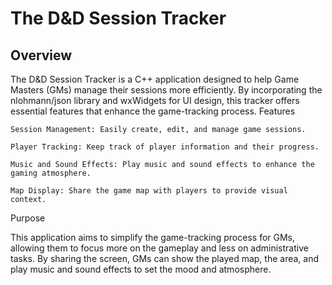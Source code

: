 # The D&D Session Tracker
## Overview

The D&D Session Tracker is a C++ application designed to help Game Masters (GMs) manage their sessions more efficiently. By incorporating the nlohmann/json library and wxWidgets for UI design, this tracker offers essential features that enhance the game-tracking process.
Features

    Session Management: Easily create, edit, and manage game sessions.

    Player Tracking: Keep track of player information and their progress.

    Music and Sound Effects: Play music and sound effects to enhance the gaming atmosphere.

    Map Display: Share the game map with players to provide visual context.

Purpose

This application aims to simplify the game-tracking process for GMs, allowing them to focus more on the gameplay and less on administrative tasks. By sharing the screen, GMs can show the played map, the area, and play music and sound effects to set the mood and atmosphere.
